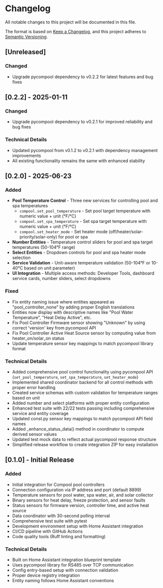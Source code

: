 # Changelog

All notable changes to this project will be documented in this file.

The format is based on [Keep a Changelog](https://keepachangelog.com/en/1.0.0/),
and this project adheres to [Semantic Versioning](https://semver.org/spec/v2.0.0.html).

## [Unreleased]

### Changed
- Upgrade pycompool dependency to v0.2.2 for latest features and bug fixes

## [0.2.2] - 2025-01-11

### Changed
- Upgrade pycompool dependency to v0.2.1 for improved reliability and bug fixes

### Technical Details
- Updated pycompool from v0.1.2 to v0.2.1 with dependency management improvements
- All existing functionality remains the same with enhanced stability

## [0.2.0] - 2025-06-23

### Added
- **Pool Temperature Control** - Three new services for controlling pool and spa temperatures
  - `compool.set_pool_temperature` - Set pool target temperature with numeric value + unit (°F/°C)
  - `compool.set_spa_temperature` - Set spa target temperature with numeric value + unit (°F/°C)
  - `compool.set_heater_mode` - Set heater mode (off/heater/solar-priority/solar-only) for pool or spa
- **Number Entities** - Temperature control sliders for pool and spa target temperatures (50-104°F range)
- **Select Entities** - Dropdown controls for pool and spa heater mode selection
- **Service Validation** - Unit-aware temperature validation (50-104°F or 10-40°C based on unit parameter)
- **UI Integration** - Multiple access methods: Developer Tools, dashboard service cards, number sliders, select dropdowns

### Fixed
- Fix entity naming issue where entities appeared as "pool_controller_none" by adding proper English translations
- Entities now display with descriptive names like "Pool Water Temperature", "Heat Delay Active", etc.
- Fix Pool Controller Firmware sensor showing "Unknown" by using correct 'version' key from pycompool API
- Fix Pool Controller Active Heat Source sensor by computing value from heater_on/solar_on status
- Update temperature sensor key mappings to match pycompool library format

### Technical Details
- Added comprehensive pool control functionality using pycompool API (`set_pool_temperature`, `set_spa_temperature`, `set_heater_mode`)
- Implemented shared coordinator backend for all control methods with proper error handling
- Created service schemas with custom validation for temperature ranges based on unit
- Added number and select platforms with proper entity configuration
- Enhanced test suite with 22/22 tests passing including comprehensive service and entity coverage
- Updated const.py sensor key mappings to match pycompool API field names
- Added _enhance_status_data() method in coordinator to compute derived sensor values
- Updated test mock data to reflect actual pycompool response structure
- Simplified release workflow to create integration ZIP for easy installation

## [0.1.0] - Initial Release

### Added
- Initial integration for Compool pool controllers
- Connection configuration via IP address and port (default 8899)
- Temperature sensors for pool water, spa water, air, and solar collector
- Binary sensors for heat delay, freeze protection, and sensor faults
- Status sensors for firmware version, controller time, and active heat source
- Data coordinator with 30-second polling interval
- Comprehensive test suite with pytest
- Development environment setup with Home Assistant integration
- CI/CD pipeline with GitHub Actions
- Code quality tools (Ruff linting and formatting)

### Technical Details
- Built on Home Assistant integration blueprint template
- Uses pycompool library for RS485 over TCP communication
- Config entry-based setup with connection validation
- Proper device registry integration
- Entity naming follows Home Assistant conventions